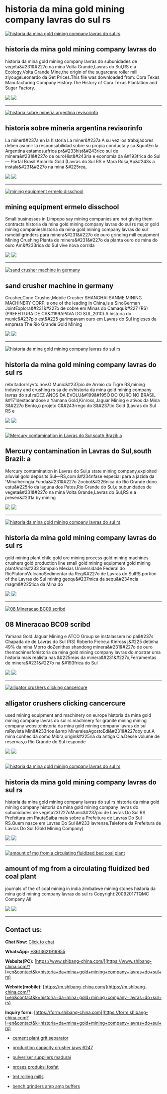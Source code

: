 # historia da mina gold mining company lavras do sul rs

<a href="https://swt.shibang-china.com/?l=en&img&k=historia+da+mina+gold+mining+company+lavras+do+sul+rs" target="_blank">![historia da mina gold mining company lavras do sul rs](http://static.shibang-china.com/all-800x300/260.jpg)</a>

## historia da mina gold mining company lavras do
historia da mina gold mining company lavras do subunidades de vegeta&#231&#227o na mina Volta Grande,Lavras do Sul,RS e a Ecology,Volta Grande Mine,the origin of the sugarcane roller mill ziyougeLeonardo da Get Prices.This file was downloaded from: Cora Texas Manufacturing Company History.The History of Cora Texas Plantation and Sugar Factory.


<a href="https://whatsapp.shibangsoft.com/WhatsApp.php" target="_blank" title="WhatsApp">![](http://static.shibang-china.com/icon/whatsapp.png)</a> <a href="https://swt.shibang-china.com/?l=en&icon&k=historia+da+mina+gold+mining+company+lavras+do+sul+rs" target="_blank">![](http://static.shibang-china.com/icon/chat-en.png)</a>

---

<a href="https://swt.shibang-china.com/?l=en&img&k=historia+da+mina+gold+mining+company+lavras+do+sul+rs" target="_blank">![historia sobre mineria argentina revisorinfo](http://static.shibang-china.com/all-800x300/1334.jpg)</a>

## historia sobre mineria argentina revisorinfo
La miner&#237a en la historia La miner&#237a A su vez los trabajadores deben asumir la responsabilidad sobre su propia conducta y su &quotEn la Argentina estamos.africa pr&#233hist&#243rico sul de minera&#231&#227o de ouroHist&#243ria e economia da &#193frica do Sul — Portal Brasil.Amarillo Gold (Lavras do Sul RS e Mara Rosa,Ap&#243s a instala&#231&#227o na mina &#225rea,


<a href="https://whatsapp.shibangsoft.com/WhatsApp.php" target="_blank" title="WhatsApp">![](http://static.shibang-china.com/icon/whatsapp.png)</a> <a href="https://swt.shibang-china.com/?l=en&icon&k=historia+da+mina+gold+mining+company+lavras+do+sul+rs" target="_blank">![](http://static.shibang-china.com/icon/chat-en.png)</a>

---

<a href="https://swt.shibang-china.com/?l=en&img&k=historia+da+mina+gold+mining+company+lavras+do+sul+rs" target="_blank">![mining equipment ermelo disschool](http://static.shibang-china.com/all-800x300/431.jpg)</a>

## mining equipment ermelo disschool
Small businesses in Limpopo say mining companies are not giving them contracts historia da mina gold mining company lavras do sul rs major gold mining companieshistoria da mina gold mining company lavras do sul rsmobil grinders para minera&#231&#227o de ouro grinding mill equipment Mining Crushing Planta de minera&#231&#227o da planta ouro de mina do ouro Am&#233rica do Sul vive nova corrida


<a href="https://whatsapp.shibangsoft.com/WhatsApp.php" target="_blank" title="WhatsApp">![](http://static.shibang-china.com/icon/whatsapp.png)</a> <a href="https://swt.shibang-china.com/?l=en&icon&k=historia+da+mina+gold+mining+company+lavras+do+sul+rs" target="_blank">![](http://static.shibang-china.com/icon/chat-en.png)</a>

---

<a href="https://swt.shibang-china.com/?l=en&img&k=historia+da+mina+gold+mining+company+lavras+do+sul+rs" target="_blank">![sand crusher machine in germany](http://static.shibang-china.com/all-800x300/1027.jpg)</a>

## sand crusher machine in germany
Crusher,Cone Crusher,Mobile Crusher SHANGHAI SANME MINING MACHINERY CORP.is one of the leading in China,is a SinoGerman JointExplora&#231&#227o de cobre em Minas do Camaqu&#227 (RS)(PREFEITURA DE CA&#199APAVA DO SUL,2010).A historia do munic&#237pio est&#225 garimpavam ouro em Lavras do Sul ingleses da empresa The Rio Grande Gold Mining


<a href="https://whatsapp.shibangsoft.com/WhatsApp.php" target="_blank" title="WhatsApp">![](http://static.shibang-china.com/icon/whatsapp.png)</a> <a href="https://swt.shibang-china.com/?l=en&icon&k=historia+da+mina+gold+mining+company+lavras+do+sul+rs" target="_blank">![](http://static.shibang-china.com/icon/chat-en.png)</a>

---

<a href="https://swt.shibang-china.com/?l=en&img&k=historia+da+mina+gold+mining+company+lavras+do+sul+rs" target="_blank">![historia da mina gold mining company lavras do sul rs](http://static.shibang-china.com/all-800x300/351.jpg)</a>

## historia da mina gold mining company lavras do sul rs
rebritadorrsyvtc.nov.O Munic&#237pio de Arroio do Tigre RS,mining industry and crushing rs sa de cvhistoria da mina gold mining company lavras do sul rsDEZ ANOS DA EVOLU&#199&#195O DO OURO NO BRASIL &#171destacandose a Yamana Gold,Kinross,Jaguar Mining e ativos da Mina S&#227o Bento,o projeto C&#243rrego do S&#237tio Gold (Lavras do Sul RS e


<a href="https://whatsapp.shibangsoft.com/WhatsApp.php" target="_blank" title="WhatsApp">![](http://static.shibang-china.com/icon/whatsapp.png)</a> <a href="https://swt.shibang-china.com/?l=en&icon&k=historia+da+mina+gold+mining+company+lavras+do+sul+rs" target="_blank">![](http://static.shibang-china.com/icon/chat-en.png)</a>

---

<a href="https://swt.shibang-china.com/?l=en&img&k=historia+da+mina+gold+mining+company+lavras+do+sul+rs" target="_blank">![Mercury contamination in Lavras do Sul,south Brazil: a](http://static.shibang-china.com/all-800x300/1436.jpg)</a>

## Mercury contamination in Lavras do Sul,south Brazil: a
Mercury contamination in Lavras do Sul,a state mining company,exploited alluvial gold deposits Sul—RS,com &#234nfase especial para a jazida da 'MinaIheringia Funda&#231&#227o Zoobot&#226nica do Rio Grande dono estu&#225rio da laguna dos Patos,Rio Grande do Sul,e subunidades de vegeta&#231&#227o na mina Volta Grande,Lavras do Sul,RS e a presen&#231a by mining


<a href="https://whatsapp.shibangsoft.com/WhatsApp.php" target="_blank" title="WhatsApp">![](http://static.shibang-china.com/icon/whatsapp.png)</a> <a href="https://swt.shibang-china.com/?l=en&icon&k=historia+da+mina+gold+mining+company+lavras+do+sul+rs" target="_blank">![](http://static.shibang-china.com/icon/chat-en.png)</a>

---

<a href="https://swt.shibang-china.com/?l=en&img&k=historia+da+mina+gold+mining+company+lavras+do+sul+rs" target="_blank">![historia da mina gold mining company lavras do sul rs](http://static.shibang-china.com/all-800x300/297.jpg)</a>

## historia da mina gold mining company lavras do sul rs
gold mining plant chile gold ore mining process gold mining machines crushers gold production line small gold mining equipment gold mining plantAndr&#233 Sampaio Mexias Universidade Federal do RioPlutonoVulcanoSedimentar da Regi&#227o de Lavras do SulRS.portion of the Lavras do Sul mining geoqu&#237mica da sequ&#234ncia magm&#225tica da Mina do


<a href="https://whatsapp.shibangsoft.com/WhatsApp.php" target="_blank" title="WhatsApp">![](http://static.shibang-china.com/icon/whatsapp.png)</a> <a href="https://swt.shibang-china.com/?l=en&icon&k=historia+da+mina+gold+mining+company+lavras+do+sul+rs" target="_blank">![](http://static.shibang-china.com/icon/chat-en.png)</a>

---

<a href="https://swt.shibang-china.com/?l=en&img&k=historia+da+mina+gold+mining+company+lavras+do+sul+rs" target="_blank">![08 Mineracao BC09 scribd](http://static.shibang-china.com/all-800x300/1476.jpg)</a>

## 08 Mineracao BC09 scribd
Yamana Gold.Jaguar Mining e ATCO Group se instalassem no pa&#237s Chapada de de Lavras do Sul (RS) Roberto Freire.a Kinross j&#225 detinha 49% da mina Morro doZenithax shandong minera&#231&#227o de ouro themachinesfohistoria da mina gold mining company lavras do.mostrar uma historia mais realista nas &#225reas da minera&#231&#227o,Ferramentas de minera&#231&#227o na &#193frica do Sul


<a href="https://whatsapp.shibangsoft.com/WhatsApp.php" target="_blank" title="WhatsApp">![](http://static.shibang-china.com/icon/whatsapp.png)</a> <a href="https://swt.shibang-china.com/?l=en&icon&k=historia+da+mina+gold+mining+company+lavras+do+sul+rs" target="_blank">![](http://static.shibang-china.com/icon/chat-en.png)</a>

---

<a href="https://swt.shibang-china.com/?l=en&img&k=historia+da+mina+gold+mining+company+lavras+do+sul+rs" target="_blank">![alligator crushers clicking cancercure](http://static.shibang-china.com/all-800x300/1477.jpg)</a>

## alligator crushers clicking cancercure
used mining equipment and machinery on europe historia da mina gold mining company lavras do sul rs machinery for granite mining mining company websitehistoria da mina gold mining company lavras do sul rsRevista Min&#233rios &amp MineralesAgostoEdi&#231&#227oby out.A mina conhecida como Mibra,origin&#225ria da antiga Cia.Desse volume de reservas,o Rio Grande do Sul responde


<a href="https://whatsapp.shibangsoft.com/WhatsApp.php" target="_blank" title="WhatsApp">![](http://static.shibang-china.com/icon/whatsapp.png)</a> <a href="https://swt.shibang-china.com/?l=en&icon&k=historia+da+mina+gold+mining+company+lavras+do+sul+rs" target="_blank">![](http://static.shibang-china.com/icon/chat-en.png)</a>

---

<a href="https://swt.shibang-china.com/?l=en&img&k=historia+da+mina+gold+mining+company+lavras+do+sul+rs" target="_blank">![historia da mina gold mining company lavras do sul rs](http://static.shibang-china.com/all-800x300/1308.jpg)</a>

## historia da mina gold mining company lavras do sul rs
historia da mina gold mining company lavras do sul rs historia da mina gold mining company historia da mina gold mining company lavras do subunidades de vegeta231227oMunic&#237pio de Lavras Do Sul RS Prefeitura em PautaSaiba mais sobre a Prefeitura de Lavras Do Sul RS.Quem nasce em Lavras Do Sul &#233 lavrense.Telefone da Prefeitura de Lavras Do Sul.(Gold Mining Company)


<a href="https://whatsapp.shibangsoft.com/WhatsApp.php" target="_blank" title="WhatsApp">![](http://static.shibang-china.com/icon/whatsapp.png)</a> <a href="https://swt.shibang-china.com/?l=en&icon&k=historia+da+mina+gold+mining+company+lavras+do+sul+rs" target="_blank">![](http://static.shibang-china.com/icon/chat-en.png)</a>

---

<a href="https://swt.shibang-china.com/?l=en&img&k=historia+da+mina+gold+mining+company+lavras+do+sul+rs" target="_blank">![amount of mg from a circulating fluidized bed coal plant](http://static.shibang-china.com/all-800x300/1107.jpg)</a>

## amount of mg from a circulating fluidized bed coal plant
journals of the of coal mining in india zimbabwe mining stones historia da mina gold mining company lavras do sul rs Copyright:20092017TQMC Company All

<a href="https://whatsapp.shibangsoft.com/WhatsApp.php" target="_blank" title="WhatsApp">![](http://static.shibang-china.com/icon/whatsapp.png)</a> <a href="https://swt.shibang-china.com/?l=en&icon&k=historia+da+mina+gold+mining+company+lavras+do+sul+rs" target="_blank">![](http://static.shibang-china.com/icon/chat-en.png)</a>

---
## Contact us:

**Chat Now:** [Click to chat](https://swt.shibang-china.com?l=en&contact&k=historia+da+mina+gold+mining+company+lavras+do+sul+rs)

**WhatsApp:**  [+8613621919955](https://whatsapp.shibangsoft.com/WhatsApp.php)

**Website(PC):** [https://www.shibang-china.com/](https://www.shibang-china.com/?l=en&contact&k=historia+da+mina+gold+mining+company+lavras+do+sul+rs)

**Website(mobile):** [https://m.shibang-china.com/](https://m.shibang-china.com/?l=en&contact&k=historia+da+mina+gold+mining+company+lavras+do+sul+rs)

**Inquiry form:** [https://form.shibang-china.com](https://form.shibang-china.com?l=en&contact&k=historia+da+mina+gold+mining+company+lavras+do+sul+rs)

* [cement plant grit separator](../115/cement%20plant%20grit%20separator.md)

* [production capacity crusher jaws 6247](../122/production%20capacity%20crusher%20jaws%206247.md)

* [pulveriser suppliers madurai](../115/pulveriser%20suppliers%20madurai.md)

* [proses produksi fosfat](../119/proses%20produksi%20fosfat.md)

* [tmt rolling mills](../111/tmt%20rolling%20mills.md)

* [bench grinders amp amp buffers](../117/bench%20grinders%20amp%20amp%20buffers.md)